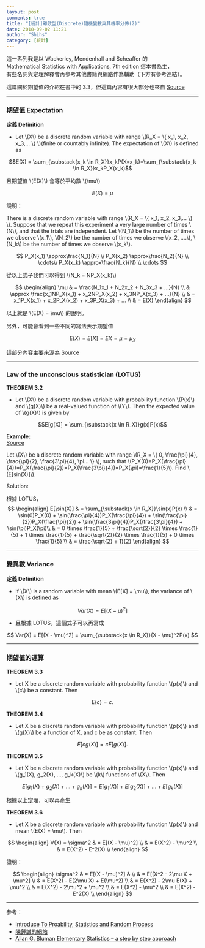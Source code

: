 ```yaml
---
layout: post
comments: true
title: "[統計]離散型(Discrete)隨機變數與其機率分佈(2)"
date: 2018-09-02 11:21
author: "Shihs"
category: [統計]
---
```


這一系列我是以 
Wackerley, Mendenhall and Scheaffer 的 <br>
Mathematical Statistics with Applications, 7th edition 這本書為主，<br>
有些名詞與定理解釋會再參考其他書籍與網路作為輔助（下方有參考連結）。

這篇關於期望值的介紹在書中的 3.3，但這篇內容有很大部分也來自 [Source](https://www.probabilitycourse.com/chapter3/3_2_2_expectation.php)


***
### 期望值 Expectation ###
**定義 Definition**

* Let \\(X\\) be a discrete random variable with range \\(R_X = \\{ x_1, x_2, x_3,... \\} \\)(finite or countably infinite). The expectation of \\(X\\) is defined as

$$E(X) = \sum_{\substack{x_k \in R_X}}x_kP(X=x_k)=\sum_{\substack{x_k \in R_X}}x_kP_X(x_k)$$


且期望值 \\(E(X)\\) 會等於平均數 \\(\mu\\)

$$E(X) = \mu$$


說明：

>
There is a discrete random variable with range \\(R_X = \\{ x_1, x_2, x_3,... \\} \\). Suppose that we repeat this experiment a very large number of times \\(N\\), and that the trials are independent. Let \\(N_1\\) be the number of times we observe \\(x_1\\), \\(N_2\\) be the number of times we observe \\(x_2, ....\\), \\(N_k\\) be the number of times we observe \\(x_k\\).

$$
P_X(x_1) \approx\frac{N_1}{N} \\
P_X(x_2) \approx\frac{N_2}{N} \\
\cdots\\
P_X(x_k) \approx\frac{N_k}{N} \\
\cdots
$$

>
從以上式子我們可以得到 \\(N_k = NP_X(x_k)\\)

$$
\begin{align}
\mu & = \frac{N_1x_1 + N_2x_2 + N_3x_3 + ...}{N} \\
& \approx \frac{x_1NP_X(x_1) + x_2NP_X(x_2) + x_3NP_X(x_3) + ...}{N} \\
& = x_1P_X(x_1) + x_2P_X(x_2) + x_3P_X(x_3) + ... \\
& = E(X)
\end{align}
$$

以上就是 \\(E(X) = \mu\\) 的說明。




另外，可能會看到一些不同的寫法表示期望值

$$E(X)=E[X]=EX=\mu=\mu_X$$


這部分內容主要來源為 [Source](https://www.probabilitycourse.com/chapter3/3_2_2_expectation.php)

***
### Law of the unconscious statistician (LOTUS) ###
**THEOREM 3.2**
* Let \\(X\\) be a discrete random variable with probability function \\(P(x)\\) and \\(g(X)\\) be a real-valued function of \\(Y\\). Then the expected value of \\(g(X)\\) is given by

$$E[g(X)] = \sum_{\substack{x \in R_X}}g(x)P(x)$$


**Example:** <br>
[Source](https://www.probabilitycourse.com/chapter3/3_2_3_functions_random_var.php)
>
Let \\(X\\) be a discrete random variable with range \\(R_X = \\{ 0, \frac{\pi}{4}, \frac{\pi}{2}, \frac{3\pi}{4}, \pi... \\} \\), such that \\(P_X(0)=P_X(\frac{\pi}{4})=P_X(\frac{\pi}{2})=P_X(\frac{3\pi}{4})=P_X(\pi)=\frac{1}{5}\\).  Find \\(E[sin(X)]\\).

Solution:

>
根據 LOTUS，
$$
\begin{align}
E[\sin(X)] & = \sum_{\substack{x \in R_X}}\sin(x)P(x) \\
& = \sin(0)P_X(0) +  \sin(\frac{\pi}{4})P_X(\frac{\pi}{4}) + \sin(\frac{\pi}{2})P_X(\frac{\pi}{2}) + \sin(\frac{3\pi}{4})P_X(\frac{3\pi}{4}) + \sin(\pi)P_X(\pi)\\
& = 0 \times \frac{1}{5} + \frac{\sqrt{2}}{2} \times \frac{1}{5} + 1 \times \frac{1}{5} + \frac{\sqrt{2}}{2} \times \frac{1}{5} + 0 \times \frac{1}{5} \\
& = \frac{\sqrt{2} + 1}{2}
\end{align}
$$

***
### 變異數 Variance ###
**定義 Definition**

* If \\(X\\) is a random variable with mean \\(E[X] = \mu\\), the variance of \\(X\\) is defined as 

$$
Var(X) = E[(X - \mu)^2]
$$

* 且根據 LOTUS，這個式子可以再寫成

$$
Var(X) = E[(X - \mu)^2] = \sum_{\substack{x \in R_X}}(X - \mu)^2P(x)
$$

***
### 期望值的運算 ###
**THEOREM 3.3**

* Let X be a discrete random variable with probability function \\(p(x)\\) and \\(c\\) be a constant. Then 

$$
E(c) = c.
$$

**THEOREM 3.4**
* Let X be a discrete random variable with probability function \\(p(x)\\) and \\(g(X)\\) be a function of X, and c be as constant. Then 

$$
E[cg(X)] = cE[g(X)].
$$

**THEOREM 3.5**
* Let X be a discrete random variable with probability function \\(p(x)\\) and \\(g_1(X), g_2(X), ..., g_k(X)\\) be \\(k\\) functions of \\(X\\). Then

$$
E[g_1(X)+g_2(X)+...+g_k(X)] = E[g_1(X)] + E[g_2(X)] + ... + E[g_k(X)]
$$


根據以上定理，可以再產生

**THEOREM 3.6**
* Let X be a discrete random variable with probability function \\(p(x)\\) and mean \\(E(X) = \mu\\). Then 

$$
\begin{align}
V(X) = \sigma^2 & = E[(X - \mu)^2] \\
& = E(X^2) - \mu^2 \\
& = E(X^2) - E^2(X) \\
\end{align}
$$

證明：

>
$$
\begin{align}
\sigma^2 & = E[(X - \mu)^2] & \\
& = E[(X^2 - 2\mu X + \mu^2] \\
& = E(X^2) - E(2\mu X) + E(\mu^2) \\
& = E(X^2) - 2\mu E(X) + \mu^2 \\
& = E(X^2) - 2\mu^2 + \mu^2 \\
& = E(X^2) - \mu^2 \\
& = E(X^2) - E^2(X) \\
\end{align}
$$


***
參考：

* [Introduce To Proability, Statistics and Random Process](https://www.probabilitycourse.com)
* [陳鍾誠的網站](http://ccckmit.wikidot.com/st:main)
* [Allan G. Bluman Elementary Statistics – a step by step approach](https://bmalone.weebly.com/uploads/2/2/3/9/22391186/bluman_statistics_book.pdf)


